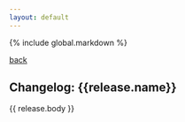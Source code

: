 ```yaml
---
layout: default
---
```


{% include global.markdown %}

[back](./)

## Changelog: {{release.name}}

{{ release.body }}
